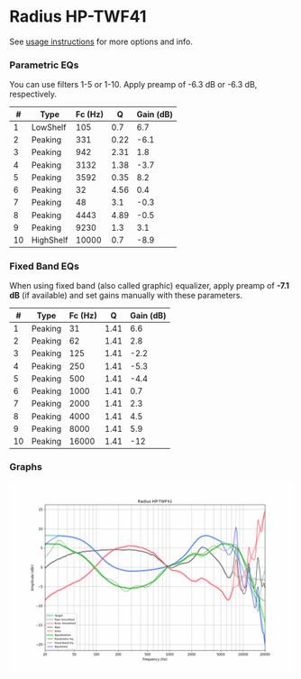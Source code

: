 # Radius HP-TWF41
See [usage instructions](https://github.com/jaakkopasanen/AutoEq#usage) for more options and info.

### Parametric EQs
You can use filters 1-5 or 1-10. Apply preamp of -6.3 dB or -6.3 dB, respectively.

|   # | Type      |   Fc (Hz) |    Q |   Gain (dB) |
|-----|-----------|-----------|------|-------------|
|   1 | LowShelf  |       105 | 0.7  |         6.7 |
|   2 | Peaking   |       331 | 0.22 |        -6.1 |
|   3 | Peaking   |       942 | 2.31 |         1.8 |
|   4 | Peaking   |      3132 | 1.38 |        -3.7 |
|   5 | Peaking   |      3592 | 0.35 |         8.2 |
|   6 | Peaking   |        32 | 4.56 |         0.4 |
|   7 | Peaking   |        48 | 3.1  |        -0.3 |
|   8 | Peaking   |      4443 | 4.89 |        -0.5 |
|   9 | Peaking   |      9230 | 1.3  |         3.1 |
|  10 | HighShelf |     10000 | 0.7  |        -8.9 |

### Fixed Band EQs
When using fixed band (also called graphic) equalizer, apply preamp of **-7.1 dB** (if available) and set gains manually with these parameters.

|   # | Type    |   Fc (Hz) |    Q |   Gain (dB) |
|-----|---------|-----------|------|-------------|
|   1 | Peaking |        31 | 1.41 |         6.6 |
|   2 | Peaking |        62 | 1.41 |         2.8 |
|   3 | Peaking |       125 | 1.41 |        -2.2 |
|   4 | Peaking |       250 | 1.41 |        -5.3 |
|   5 | Peaking |       500 | 1.41 |        -4.4 |
|   6 | Peaking |      1000 | 1.41 |         0.7 |
|   7 | Peaking |      2000 | 1.41 |         2.3 |
|   8 | Peaking |      4000 | 1.41 |         4.5 |
|   9 | Peaking |      8000 | 1.41 |         5.9 |
|  10 | Peaking |     16000 | 1.41 |       -12   |

### Graphs
![](./Radius%20HP-TWF41.png)
